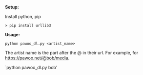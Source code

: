 **Setup:**

Install python, pip

`> pip install urllib3`

**Usage:**

`python pawoo_dl.py <artist_name>`

The artist name is the part after the @ in their url. For example, for https://pawoo.net/@bob/media.

`python pawoo_dl.py bob'